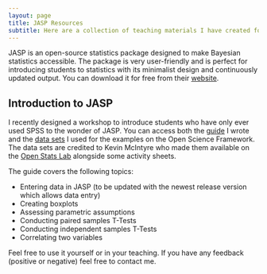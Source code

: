 ```yaml
---
layout: page
title: JASP Resources
subtitle: Here are a collection of teaching materials I have created for JASP. 
---
```


JASP is an open-source statistics package designed to make Bayesian statistics accessible. The package is very user-friendly and is perfect for introducing students to statistics with its minimalist design and continuously updated output. You can download it for free from their [website](https://jasp-stats.org/). 

## Introduction to JASP 

I recently designed a workshop to introduce students who have only ever used SPSS to the wonder of JASP. You can access both the [guide](https://osf.io/p2hzg/) I wrote and the [data sets](https://osf.io/7x8hj/) I used for the examples on the Open Science Framework. The data sets are credited to Kevin McIntyre who made them available on the [Open Stats Lab](https://sites.trinity.edu/osl) alongside some activity sheets. 

The guide covers the following topics: 
- Entering data in JASP (to be updated with the newest release version which allows data entry)
- Creating boxplots
- Assessing parametric assumptions 
- Conducting paired samples T-Tests 
- Conducting independent samples T-Tests 
- Correlating two variables

Feel free to use it yourself or in your teaching. If you have any feedback (positive or negative) feel free to contact me. 
